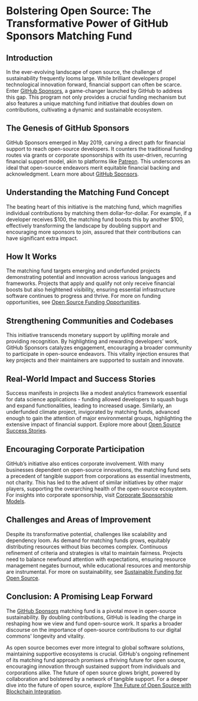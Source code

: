 # Bolstering Open Source: The Transformative Power of GitHub Sponsors Matching Fund

## Introduction

In the ever-evolving landscape of open source, the challenge of sustainability frequently looms large. While brilliant developers propel technological innovation forward, financial support can often be scarce. Enter [GitHub Sponsors](https://github.com/sponsors), a game-changer launched by GitHub to address this gap. This program not only provides a crucial funding mechanism but also features a unique matching fund initiative that doubles down on contributions, cultivating a dynamic and sustainable ecosystem.

## The Genesis of GitHub Sponsors

GitHub Sponsors emerged in May 2019, carving a direct path for financial support to reach open-source developers. It counters the traditional funding routes via grants or corporate sponsorships with its user-driven, recurring financial support model, akin to platforms like [Patreon](https://www.patreon.com/). This underscores an ideal that open-source endeavors merit equitable financial backing and acknowledgment. Learn more about [GitHub Sponsors](https://www.license-token.com/wiki/what-is-git-hub-sponsors).

## Understanding the Matching Fund Concept

The beating heart of this initiative is the matching fund, which magnifies individual contributions by matching them dollar-for-dollar. For example, if a developer receives $100, the matching fund boosts this by another $100, effectively transforming the landscape by doubling support and encouraging more sponsors to join, assured that their contributions can have significant extra impact.

## How It Works

The matching fund targets emerging and underfunded projects demonstrating potential and innovation across various languages and frameworks. Projects that apply and qualify not only receive financial boosts but also heightened visibility, ensuring essential infrastructure software continues to progress and thrive. For more on funding opportunities, see [Open Source Funding Opportunities](https://www.license-token.com/wiki/open-source-funding-opportunities).

## Strengthening Communities and Codebases

This initiative transcends monetary support by uplifting morale and providing recognition. By highlighting and rewarding developers’ work, GitHub Sponsors catalyzes engagement, encouraging a broader community to participate in open-source endeavors. This vitality injection ensures that key projects and their maintainers are supported to sustain and innovate.

## Real-World Impact and Success Stories

Success manifests in projects like a modest analytics framework essential for data science applications - funding allowed developers to squash bugs and expand functionalities, leading to increased usage. Similarly, an underfunded climate project, invigorated by matching funds, advanced enough to gain the attention of major environmental groups, highlighting the extensive impact of financial support. Explore more about [Open Source Success Stories](https://www.license-token.com/wiki/open-source-funding-success-stories).

## Encouraging Corporate Participation

GitHub’s initiative also entices corporate involvement. With many businesses dependent on open-source innovations, the matching fund sets a precedent of tangible support from corporations as essential investments, not charity. This has led to the advent of similar initiatives by other major players, supporting the overarching health of the open-source ecosystem. For insights into corporate sponsorship, visit [Corporate Sponsorship Models](https://www.license-token.com/wiki/corporate-sponsorship-models).

## Challenges and Areas of Improvement

Despite its transformative potential, challenges like scalability and dependency loom. As demand for matching funds grows, equitably distributing resources without bias becomes complex. Continuous refinement of criteria and strategies is vital to maintain fairness. Projects need to balance newfound attention with expectations, ensuring resource management negates burnout, while educational resources and mentorship are instrumental. For more on sustainability, see [Sustainable Funding for Open Source](https://www.license-token.com/wiki/sustainable-funding-for-open-source).

## Conclusion: A Promising Leap Forward

The [GitHub Sponsors](https://github.com/sponsors) matching fund is a pivotal move in open-source sustainability. By doubling contributions, GitHub is leading the charge in reshaping how we view and fund open-source work. It sparks a broader discourse on the importance of open-source contributions to our digital commons' longevity and vitality.

As open source becomes ever more integral to global software solutions, maintaining supportive ecosystems is crucial. GitHub's ongoing refinement of its matching fund approach promises a thriving future for open source, encouraging innovation through sustained support from individuals and corporations alike. The future of open source glows bright, powered by collaboration and bolstered by a network of tangible support. For a deeper dive into the future of open source, explore [The Future of Open Source with Blockchain Integration](https://www.license-token.com/wiki/the-future-of-open-source-with-blockchain-integration).